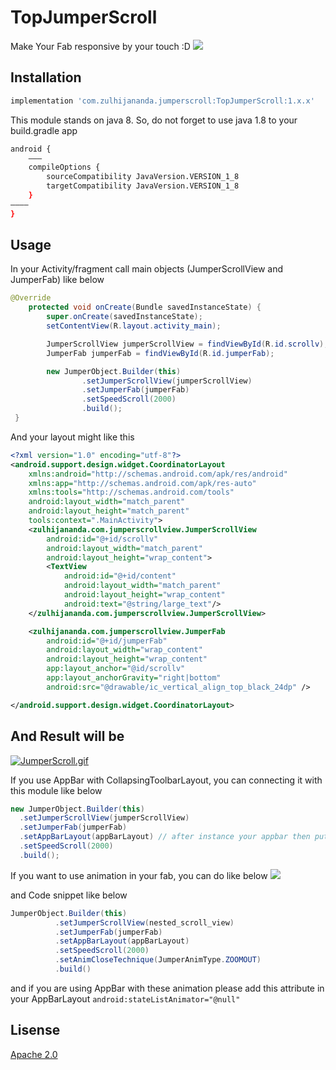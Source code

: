 # TopJumperScroll 
Make Your Fab responsive by your touch :D
<a href="https://bintray.com/superdiazzz/TopJumperScroll/TopJumperScroll/1.4.0/link"><img src="https://api.bintray.com/packages/superdiazzz/TopJumperScroll/TopJumperScroll/images/download.svg?version=1.4.0"/></a>

## Installation

```bash
implementation 'com.zulhijananda.jumperscroll:TopJumperScroll:1.x.x'
```

This module stands on java 8. So, do not forget to use java 1.8 to your build.gradle app 
```bash
android {
    ———
    compileOptions {
        sourceCompatibility JavaVersion.VERSION_1_8
        targetCompatibility JavaVersion.VERSION_1_8
    }
————
}
```
## Usage
In your Activity/fragment call main objects (JumperScrollView and JumperFab) like below
```java
@Override
    protected void onCreate(Bundle savedInstanceState) {
        super.onCreate(savedInstanceState);
        setContentView(R.layout.activity_main);

        JumperScrollView jumperScrollView = findViewById(R.id.scrollv);
        JumperFab jumperFab = findViewById(R.id.jumperFab);

        new JumperObject.Builder(this)
                .setJumperScrollView(jumperScrollView)
                .setJumperFab(jumperFab)
                .setSpeedScroll(2000)
                .build();
 }
```   
And your layout might like this

```xml
<?xml version="1.0" encoding="utf-8"?>
<android.support.design.widget.CoordinatorLayout
    xmlns:android="http://schemas.android.com/apk/res/android"
    xmlns:app="http://schemas.android.com/apk/res-auto"
    xmlns:tools="http://schemas.android.com/tools"
    android:layout_width="match_parent"
    android:layout_height="match_parent"
    tools:context=".MainActivity">
    <zulhijananda.com.jumperscrollview.JumperScrollView
        android:id="@+id/scrollv"
        android:layout_width="match_parent"
        android:layout_height="wrap_content">
        <TextView
            android:id="@+id/content"
            android:layout_width="match_parent"
            android:layout_height="wrap_content"
            android:text="@string/large_text"/>
    </zulhijananda.com.jumperscrollview.JumperScrollView>

    <zulhijananda.com.jumperscrollview.JumperFab
        android:id="@+id/jumperFab"
        android:layout_width="wrap_content"
        android:layout_height="wrap_content"
        app:layout_anchor="@id/scrollv"
        app:layout_anchorGravity="right|bottom"
        android:src="@drawable/ic_vertical_align_top_black_24dp" />

</android.support.design.widget.CoordinatorLayout>
```
## And Result will be
<a href="https://gifyu.com/image/Elfa"><img src="https://s3.gifyu.com/images/JumperScroll.md.gif" alt="JumperScroll.gif" border="0" /></a>

If you use AppBar with CollapsingToolbarLayout, you can connecting it with this module like below
```java
new JumperObject.Builder(this)
  .setJumperScrollView(jumperScrollView)
  .setJumperFab(jumperFab)
  .setAppBarLayout(appBarLayout) // after instance your appbar then put it here!
  .setSpeedScroll(2000)
  .build();
  ```
  
  If you want to use animation in your fab, you can do like below
  ![](demo/fabAnim.gif)
  
  and Code snippet like below
  ```java
  JumperObject.Builder(this)
            .setJumperScrollView(nested_scroll_view)
            .setJumperFab(jumperFab)
            .setAppBarLayout(appBarLayout)
            .setSpeedScroll(2000)
            .setAnimCloseTechnique(JumperAnimType.ZOOMOUT)
            .build()
```
and if you are using AppBar with these animation please add this attribute in your AppBarLayout
`android:stateListAnimator="@null"`
  
## Lisense
[Apache 2.0](http://www.opensource.org/licenses/apache2.0.php)
